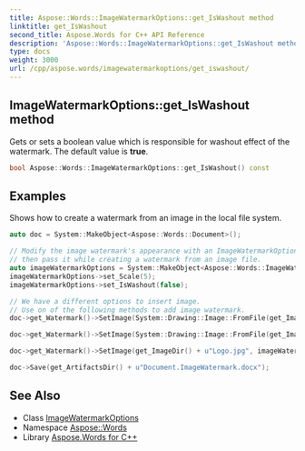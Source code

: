 ```yaml
---
title: Aspose::Words::ImageWatermarkOptions::get_IsWashout method
linktitle: get_IsWashout
second_title: Aspose.Words for C++ API Reference
description: 'Aspose::Words::ImageWatermarkOptions::get_IsWashout method. Gets or sets a boolean value which is responsible for washout effect of the watermark. The default value is true in C++.'
type: docs
weight: 3000
url: /cpp/aspose.words/imagewatermarkoptions/get_iswashout/
---
```

## ImageWatermarkOptions::get_IsWashout method


Gets or sets a boolean value which is responsible for washout effect of the watermark. The default value is **true**.

```cpp
bool Aspose::Words::ImageWatermarkOptions::get_IsWashout() const
```


## Examples



Shows how to create a watermark from an image in the local file system. 
```cpp
auto doc = System::MakeObject<Aspose::Words::Document>();

// Modify the image watermark's appearance with an ImageWatermarkOptions object,
// then pass it while creating a watermark from an image file.
auto imageWatermarkOptions = System::MakeObject<Aspose::Words::ImageWatermarkOptions>();
imageWatermarkOptions->set_Scale(5);
imageWatermarkOptions->set_IsWashout(false);

// We have a different options to insert image.
// Use on of the following methods to add image watermark.
doc->get_Watermark()->SetImage(System::Drawing::Image::FromFile(get_ImageDir() + u"Logo.jpg"));

doc->get_Watermark()->SetImage(System::Drawing::Image::FromFile(get_ImageDir() + u"Logo.jpg"), imageWatermarkOptions);

doc->get_Watermark()->SetImage(get_ImageDir() + u"Logo.jpg", imageWatermarkOptions);

doc->Save(get_ArtifactsDir() + u"Document.ImageWatermark.docx");
```

## See Also

* Class [ImageWatermarkOptions](../)
* Namespace [Aspose::Words](../../)
* Library [Aspose.Words for C++](../../../)
